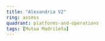 ```yaml
---
title: "Alexandria V2"
ring: assess
quadrant: platforms-and-operations
tags: [Mutua Madrileña]
---
```



